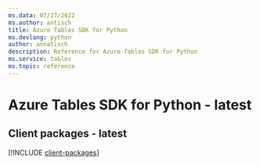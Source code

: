```yaml
---
ms.data: 07/27/2022
ms.author: antisch
title: Azure Tables SDK for Python
ms.devlang: python
author: annatisch
description: Reference for Azure Tables SDK for Python
ms.service: tables
ms.topic: reference
---
```

# Azure Tables SDK for Python - latest

## Client packages - latest
[!INCLUDE [client-packages](tables-client-index.md)]